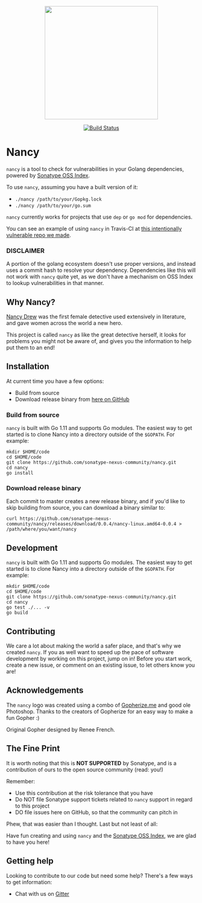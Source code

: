 <p align="center">
    <img src="https://github.com/sonatype-nexus-community/nancy/blob/master/docs/images/nancy_withoutlogo.png" width="300"/>
</p>
<p align="center">
    <a href="https://travis-ci.org/sonatype-nexus-community/nancy"><img src="https://travis-ci.org/sonatype-nexus-community/nancy.svg?branch=master" alt="Build Status"></img></a>
</p>

# Nancy

`nancy` is a tool to check for vulnerabilities in your Golang dependencies, powered by [Sonatype OSS Index](https://ossindex.sonatype.org/).

To use `nancy`, assuming you have a built version of it:

* `./nancy /path/to/your/Gopkg.lock`
* `./nancy /path/to/your/go.sum`

`nancy` currently works for projects that use `dep` or `go mod` for dependencies.

You can see an example of using `nancy` in Travis-CI at [this intentionally vulnerable repo we made](https://github.com/sonatype-nexus-community/intentionally-vulnerable-golang-project).

### DISCLAIMER

A portion of the golang ecosystem doesn't use proper versions, and instead uses a commit hash to resolve your dependency. Dependencies like this will not work with
`nancy` quite yet, as we don't have a mechanism on OSS Index to lookup vulnerabilities in that manner.

## Why Nancy?

[Nancy Drew](https://en.wikipedia.org/wiki/Nancy_Drew) was the first female detective used extensively in literature, and gave women across the world a new hero.

This project is called `nancy` as like the great detective herself, it looks for problems you might not be aware of, and gives you the information to help put them to an end!

## Installation

At current time you have a few options:

* Build from source
* Download release binary from [here on GitHub](https://github.com/sonatype-nexus-community/nancy/releases)

### Build from source

`nancy` is built with Go 1.11 and supports Go modules. The easiest way to get started is to clone Nancy into a directory outside of the `$GOPATH`.
 For example:

```
mkdir $HOME/code
cd $HOME/code
git clone https://github.com/sonatype-nexus-community/nancy.git
cd nancy
go install

```

### Download release binary

Each commit to master creates a new release binary, and if you'd like to skip building from source, you can download a binary similar to:

`curl https://github.com/sonatype-nexus-community/nancy/releases/download/0.0.4/nancy-linux.amd64-0.0.4 > /path/where/you/want/nancy`

## Development

`nancy` is built with Go 1.11 and supports Go modules. The easiest way to get started is to clone Nancy into a directory outside of the `$GOPATH`.
 For example:

```
mkdir $HOME/code
cd $HOME/code
git clone https://github.com/sonatype-nexus-community/nancy.git
cd nancy
go test ./... -v
go build

```

## Contributing

We care a lot about making the world a safer place, and that's why we created `nancy`. If you as well want to
speed up the pace of software development by working on this project, jump on in! Before you start work, create
a new issue, or comment on an existing issue, to let others know you are!

## Acknowledgements

The `nancy` logo was created using a combo of [Gopherize.me](https://gopherize.me/) and good ole Photoshop. Thanks to the creators of
Gopherize for an easy way to make a fun Gopher :)

Original Gopher designed by Renee French.

## The Fine Print

It is worth noting that this is **NOT SUPPORTED** by Sonatype, and is a contribution of ours
to the open source community (read: you!)

Remember:

* Use this contribution at the risk tolerance that you have
* Do NOT file Sonatype support tickets related to `nancy` support in regard to this project
* DO file issues here on GitHub, so that the community can pitch in

Phew, that was easier than I thought. Last but not least of all:

Have fun creating and using `nancy` and the [Sonatype OSS Index](https://ossindex.sonatype.org/), we are glad to have you here!

## Getting help

Looking to contribute to our code but need some help? There's a few ways to get information:

* Chat with us on [Gitter](https://gitter.im/sonatype/nexus-developers)
